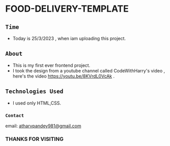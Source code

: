 # FOOD-DELIVERY-TEMPLATE
## `Time`
* Today is 25/3/2023 , when iam uploading this project.
## `About`
* This is my first ever frontend project.
* I took the design from a youtube channel called CodeWithHarry's video , here's the video <https://youtu.be/8KVrdL0VcAk> .
## `Technologies Used`
* I used only HTML,CSS.
### `Contact`
email: <atharvpandey981@gmail.com>
### THANKS FOR VISITING
